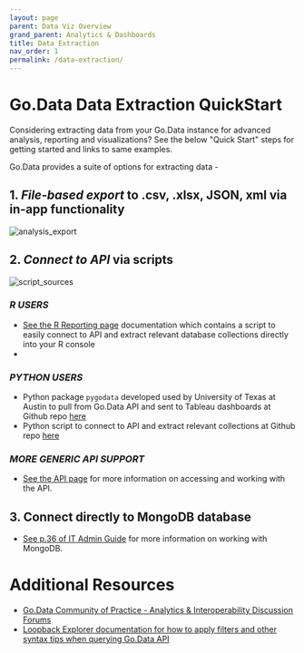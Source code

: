 ```yaml
---
layout: page
parent: Data Viz Overview 
grand_parent: Analytics & Dashboards
title: Data Extraction
nav_order: 1
permalink: /data-extraction/
---
```


# Go.Data Data Extraction QuickStart
Considering extracting data from your Go.Data instance for advanced analysis, reporting and visualizations? See the below "Quick Start" steps for getting started and links to same examples. 

Go.Data provides a suite of options for extracting data -
## 1. *File-based export* to .csv, .xlsx, JSON, xml via in-app functionality 
![analysis_export](../assets/analysis_export.PNG)

## 2. *Connect to API* via scripts
![script_sources](../assets/script_sources.PNG) 

### *R USERS* 
- [See the R Reporting page](https://github.com/WorldHealthOrganization/godata/blob/master/analytics/r-reporting) documentation which contains a script to easily connect to API and extract relevant database collections directly into your R console 
- 
### *PYTHON USERS* 
- Python package `pygodata` developed used by University of Texas at Austin to pull from Go.Data API and sent to Tableau dashboards at Github repo [here](https://github.com/WorldHealthOrganization/godata/tree/master/analytics/country_use_cases/godata-universityoftexas)
- Python script to connect to API and extract relevant collections at Github repo [here](https://github.com/WorldHealthOrganization/godata/blob/master/analytics/country_use_cases/godata-Kosovo/scripts/kosovo_dashboard_data_extraction.py) 

### *MORE GENERIC API SUPPORT* 
- [See the API page](https://worldhealthorganization.github.io/godata/api-docs/) for more information on accessing and working with the API. 

## 3. Connect directly to MongoDB database 
- [See p.36 of IT Admin Guide](https://sprcdn-assets.sprinklr.com/1652/dc9766d9-750c-45d5-87cb-e324ed0ddc56-334405042.pdf) for more information on working with MongoDB. 

# Additional Resources
- [Go.Data Community of Practice - Analytics & Interoperability Discussion Forums](https://community-godata.who.int/categories/analytics-interoperability/5fbfba76654a4708eb5069ff)
- [Loopback Explorer documentation for how to apply filters and other syntax tips when querying Go.Data API](https://loopback.io/doc/en/lb3/Querying-data.html)
